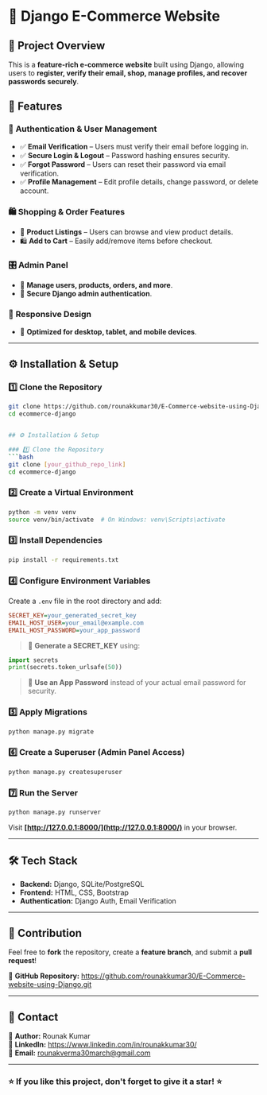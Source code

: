 # 🛒 Django E-Commerce Website  

## 📌 Project Overview  
This is a **feature-rich e-commerce website** built using Django, allowing users to **register, verify their email, shop, manage profiles, and recover passwords securely**.  

## 🚀 Features  

### 🔐 **Authentication & User Management**  
- ✅ **Email Verification** – Users must verify their email before logging in.  
- ✅ **Secure Login & Logout** – Password hashing ensures security.  
- ✅ **Forgot Password** – Users can reset their password via email verification.  
- ✅ **Profile Management** – Edit profile details, change password, or delete account.  

### 🛍️ **Shopping & Order Features**  
- 🛒 **Product Listings** – Users can browse and view product details.  
- 🛍️ **Add to Cart** – Easily add/remove items before checkout.   

### 🎛️ **Admin Panel**  
- 🔧 **Manage users, products, orders, and more**.  
- 🔑 **Secure Django admin authentication**.  

### 📱 **Responsive Design**  
- 📲 **Optimized for desktop, tablet, and mobile devices**.  

---

## ⚙️ Installation & Setup  

### 1️⃣ Clone the Repository  
```bash
git clone https://github.com/rounakkumar30/E-Commerce-website-using-Django.git
cd ecommerce-django


## ⚙️ Installation & Setup  

### 1️⃣ Clone the Repository  
```bash
git clone [your_github_repo_link]
cd ecommerce-django
```

### 2️⃣ Create a Virtual Environment  
```bash
python -m venv venv
source venv/bin/activate  # On Windows: venv\Scripts\activate
```

### 3️⃣ Install Dependencies  
```bash
pip install -r requirements.txt
```

### 4️⃣ Configure Environment Variables  
Create a `.env` file in the root directory and add:  
```ini
SECRET_KEY=your_generated_secret_key
EMAIL_HOST_USER=your_email@example.com
EMAIL_HOST_PASSWORD=your_app_password
```

> 🔹 **Generate a SECRET_KEY** using:  
```python
import secrets
print(secrets.token_urlsafe(50))
```

> 🔹 **Use an App Password** instead of your actual email password for security.  

### 5️⃣ Apply Migrations  
```bash
python manage.py migrate
```

### 6️⃣ Create a Superuser (Admin Panel Access)  
```bash
python manage.py createsuperuser
```

### 7️⃣ Run the Server  
```bash
python manage.py runserver
```
Visit **[http://127.0.0.1:8000/](http://127.0.0.1:8000/)** in your browser.  

---

## 🛠 Tech Stack  
- **Backend:** Django, SQLite/PostgreSQL  
- **Frontend:** HTML, CSS, Bootstrap  
- **Authentication:** Django Auth, Email Verification  

---

## 🤝 Contribution  
Feel free to **fork** the repository, create a **feature branch**, and submit a **pull request**!  

📌 **GitHub Repository:** https://github.com/rounakkumar30/E-Commerce-website-using-Django.git 

---

## 📩 Contact  
🔹 **Author:** Rounak Kumar  
🔹 **LinkedIn:** https://www.linkedin.com/in/rounakkumar30/  
🔹 **Email:** rounakverma30march@gmail.com  

---

### ⭐ **If you like this project, don't forget to give it a star!** ⭐  

